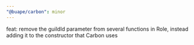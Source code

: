 ```yaml
---
"@buape/carbon": minor
---
```


feat: remove the guildId parameter from several functions in Role, instead adding it to the constructor that Carbon uses
